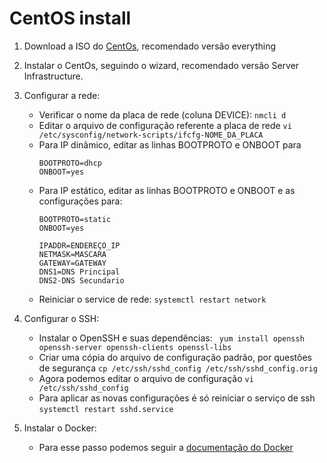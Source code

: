 # CentOS install

1. Download a ISO do [CentOs], recomendado versão everything
2. Instalar o CentOs, seguindo o wizard, recomendado versão Server Infrastructure.
3. Configurar a rede:
    - Verificar o nome da placa de rede (coluna DEVICE):
    ``` nmcli d ```
    - Editar o arquivo de configuração referente a placa de rede
    ``` vi /etc/sysconfig/network-scripts/ifcfg-NOME_DA_PLACA ```
    - Para IP dinâmico, editar as linhas BOOTPROTO e ONBOOT para
        ```
        BOOTPROTO=dhcp
        ONBOOT=yes
        ```
    - Para IP estático, editar as linhas BOOTPROTO e ONBOOT e as configurações para:
        ```
        BOOTPROTO=static
        ONBOOT=yes
        
        IPADDR=ENDEREÇO_IP
        NETMASK=MASCARA
        GATEWAY=GATEWAY
        DNS1=DNS Principal
        DNS2-DNS Secundario
        ```
    - Reiniciar o service de rede:
    ``` systemctl restart network ```

4. Configurar o SSH:
    - Instalar o OpenSSH e suas dependências:
    ``` yum install openssh openssh-server openssh-clients openssl-libs```
    - Criar uma cópia do arquivo de configuração padrão, por questões de segurança
    ``` cp /etc/ssh/sshd_config /etc/ssh/sshd_config.orig ```
    - Agora podemos editar o arquivo de configuração
    ``` vi /etc/ssh/sshd_config ```
    - Para aplicar as novas configurações é só reiniciar o serviço de ssh
    ``` systemctl restart sshd.service ```
5. Instalar o Docker:
    - Para esse passo podemos seguir a [documentação do Docker]


   [CentOs]: https://www.centos.org/download/
   [documentação do Docker]: https://docs.docker.com/engine/installation/linux/docker-ce/centos/#install-using-the-repository
